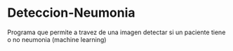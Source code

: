 # Deteccion-Neumonia
Programa que permite a travez de una imagen detectar si un paciente tiene o no neumonia (machine learning)
